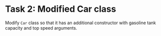 # Task 2: Modified Car class

Modify `Car` class so that it has an additional constructor with gasoline tank capacity and top speed arguments.